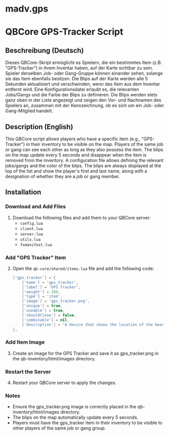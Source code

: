 # madv.gps

# QBCore GPS-Tracker Script

## Beschreibung (Deutsch)
Dieses QBCore-Skript ermöglicht es Spielern, die ein bestimmtes Item (z.B. "GPS-Tracker") in ihrem Inventar haben, auf der Karte sichtbar zu sein. Spieler derselben Job- oder Gang-Gruppe können einander sehen, solange sie das Item ebenfalls besitzen. Die Blips auf der Karte werden alle 5 Sekunden aktualisiert und verschwinden, wenn das Item aus dem Inventar entfernt wird. Eine Konfigurationsdatei erlaubt es, die relevanten Jobs/Gangs und die Farbe der Blips zu definieren. Die Blips werden stets ganz oben in der Liste angezeigt und zeigen den Vor- und Nachnamen des Spielers an, zusammen mit der Kennzeichnung, ob es sich um ein Job- oder Gang-Mitglied handelt.

## Description (English)
This QBCore script allows players who have a specific item (e.g., "GPS-Tracker") in their inventory to be visible on the map. Players of the same job or gang can see each other as long as they also possess the item. The blips on the map update every 5 seconds and disappear when the item is removed from the inventory. A configuration file allows defining the relevant jobs/gangs and the color of the blips. The blips are always displayed at the top of the list and show the player's first and last name, along with a designation of whether they are a job or gang member.

## Installation

### Download and Add Files
1. Download the following files and add them to your QBCore server:
   - `config.lua`
   - `client.lua`
   - `server.lua`
   - `utils.lua`
   - `fxmanifest.lua`

### Add "GPS Tracker" Item
2. Open the `qb-core/shared/items.lua` file and add the following code:
   ```lua
   ['gps_tracker'] = {
       ['name'] = 'gps_tracker',
       ['label'] = 'GPS Tracker',
       ['weight'] = 200,
       ['type'] = 'item',
       ['image'] = 'gps_tracker.png',
       ['unique'] = true,
       ['useable'] = true,
       ['shouldClose'] = false,
       ['combinable'] = nil,
       ['description'] = 'A device that shows the location of the bearer.'
   },

### Add Item Image
3. Create an image for the GPS Tracker and save it as gps_tracker.png in the qb-inventory/html/images directory.

### Restart the Server
4. Restart your QBCore server to apply the changes.

### Notes
- Ensure the gps_tracker.png image is correctly placed in the qb-inventory/html/images directory.
- The blips on the map automatically update every 5 seconds.
- Players must have the gps_tracker item in their inventory to be visible to other players of the same job or gang group.
